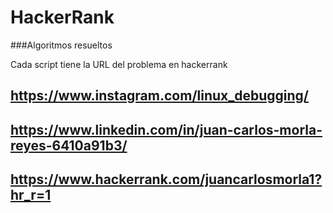 # HackerRank
###Algoritmos resueltos

Cada script tiene la URL del problema en hackerrank
## https://www.instagram.com/linux_debugging/
## https://www.linkedin.com/in/juan-carlos-morla-reyes-6410a91b3/
## https://www.hackerrank.com/juancarlosmorla1?hr_r=1 

